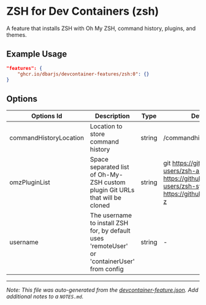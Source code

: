 
# ZSH for Dev Containers (zsh)

A feature that installs ZSH with Oh My ZSH, command history, plugins, and themes.

## Example Usage

```json
"features": {
    "ghcr.io/dbarjs/devcontainer-features/zsh:0": {}
}
```

## Options

| Options Id | Description | Type | Default Value |
|-----|-----|-----|-----|
| commandHistoryLocation | Location to store command history | string | /commandhistory |
| omzPluginList | Space separated list of Oh-My-ZSH custom plugin Git URLs that will be cloned | string | git https://github.com/zsh-users/zsh-autosuggestions https://github.com/zsh-users/zsh-syntax-highlighting https://github.com/agkozak/zsh-z |
| username | The username to install ZSH for, by default uses 'remoteUser' or 'containerUser' from config | string | - |



---

_Note: This file was auto-generated from the [devcontainer-feature.json](https://github.com/dbarjs/devcontainer-features/blob/main/src/zsh/devcontainer-feature.json).  Add additional notes to a `NOTES.md`._
